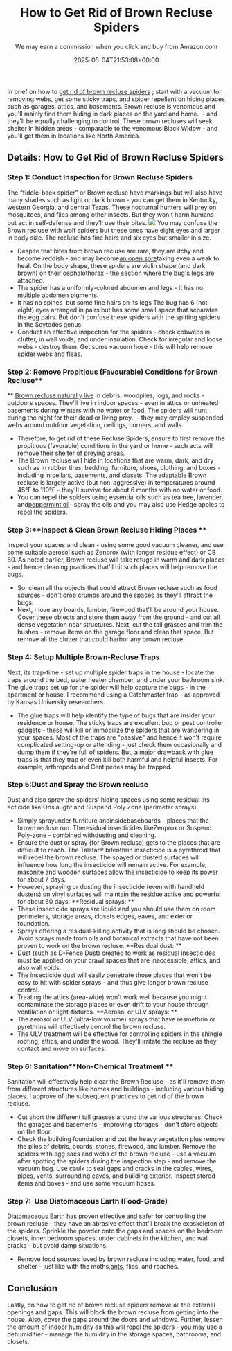 ﻿---
author: We may earn a commission when you click and buy from Amazon.com
layout: post
title: How to Get Rid of Brown Recluse Spiders
date: '2025-05-04T21:53:08+00:00'
categories:
- Guide
- Spiders
tags: []
slug: /how-to-get-rid-of-brown-recluse-spiders/
lastmod: 2025-05-07T12:21:27+03:00
---

In brief on how to
[get rid of brown recluse spiders](https://pestpolicy.com/how-to-get-rid-of-spiders/)
; start with a vacuum for removing webs, get some sticky traps, and spider repellent on hiding places such as garages, attics, and basements.
Brown recluse is venomous and you'll mainly find them hiding in dark places on the yard and home.  - and they'll be equally challenging to control.
These brown recluses will seek shelter in hidden areas - comparable to the venomous Black Widow - and you'll get them in locations like North America.
## Details: How to Get Rid of Brown Recluse Spiders
### Step 1: Conduct Inspection for Brown Recluse Spiders
The “fiddle-back spider” or Brown recluse have markings but will also have many shades such as light or dark brown - you can get them in Kentucky, western Georgia, and central Texas.
These nocturnal hunters will prey on mosquitoes, and flies among other insects. But they won't harm humans - but act in self-defense and they'll use their bites.
![](/assets/img/03/How-to-Get-Rid-of-Brown-Recluse-Spiders-300x234.jpg)
You may confuse the Brown recluse with wolf spiders but these ones have eight eyes and larger in body size. The recluse has fine hairs and six eyes but smaller in size.
- Despite that bites from brown recluse are rare, they are itchy and become reddish - and may become[an open sore](https://www.mayoclinic.org/diseases-conditions/spider-bites/symptoms-causes/syc-20352371)taking even a weak to heal.
On the body shape, these spiders are violin shape (and dark brown) on their cephalothorax - the section where the bug's legs are attached.
- The spider has a uniformly-colored abdomen and legs - it has no multiple abdomen pigments.
- It has no spines  but some fine hairs on its legs
The bug has 6 (not eight) eyes arranged in pairs but has some small space that separates the egg pairs. But don't confuse these spiders with the spitting spiders in the Scytodes genus.
- Conduct an effective inspection for the spiders - check cobwebs in clutter, in wall voids, and under insulation. Check for irregular and loose webs - destroy them.
Get some vacuum hose - this will help remove spider webs and fleas.
### Step 2: Remove Propitious (Favourable) Conditions for Brown Recluse**
**
[Brown recluse naturally live](https://entomology.ca.uky.edu/ef631)
in
debris, woodpiles, logs, and rocks -
outdoors spaces. They'll live in
indoor spaces - even in attics or
unheated basements during winters with no
water or food.
The spiders will hunt during the night for their dead or living prey.  - they may employ suspended webs around outdoor vegetation, ceilings, corners, and walls.
- Therefore, to get rid of these Recluse Spiders, ensure to first remove the propitious (favorable) conditions in the yard or home - such acts will remove their shelter of preying areas.
- The Brown recluse will hide in locations that are warm, dark, and dry such as in rubber tires, bedding, furniture, shoes, clothing, and boxes - including in cellars, basements, and closets.
The adaptable Brown recluse is largely active (but non-aggressive) in temperatures around 45°F to 110°F - they'll survive for about 6 months with no water or food.
- You can repel the spiders using essential oils such as tea tree, lavender,  and[peppermint oil](https://pestpolicy.com/does-peppermint-oil-repel-spiders/)- spray the oils and you may also use Hedge apples to repel the spiders.
### Step 3:**Inspect & Clean Brown Recluse Hiding Places **
Inspect your spaces and clean - using some good vacuum cleaner, and use some suitable aerosol such as Zenprox (with longer residue effect) or CB 80.
As noted earlier, Brown recluse will take refuge in warm and dark places - and hence cleaning practices that'll hit such places will help remove the bugs.
- So, clean all the objects that could attract Brown recluse such as food sources - don't drop crumbs around the spaces as they'll attract the bugs.
- Next, move any boards, lumber, firewood that'll be around your house. Cover these objects and store them away from the ground - and cut all dense vegetation near structures.
Next, cut the tall grasses and trim the bushes - remove items on the garage floor and clean that space. But remove all the clutter that could harbor any brown recluse.
### Step 4: Setup Multiple Brown-Recluse Traps
Next, its trap-time - set up multiple spider traps in the house - locate the traps around the bed, water heater chamber, and under your bathroom sink.
The glue traps set up for the spider will help capture the bugs - in the apartment or house. I recommend using a Catchmaster trap - as approved by Kansas University researchers.
- The glue traps will help identify the type of bugs that are insider your residence or house.
The sticky traps are excellent bug or pest controller gadgets - these will kill or immobilize the spiders that are wandering in your spaces.
Most of the traps are "passive" and hence it won't require complicated setting-up or attending - just check them occasionally and dump them if they're full of spiders.
But, a major drawback with glue traps is that they trap or even kill both harmful and helpful insects. For example, arthropods and Centipedes may be trapped.
### Step 5:**Dust and Spray the Brown recluse**
Dust and also spray the spiders' hiding spaces using some
residual ins
ecticide like Onslaught and Suspend Poly Zone (perimeter sprays).
- Simply sprayunder furniture andinsidebaseboards - places that the brown recluse run. Theresidual insecticides likeZenprox or Suspend Poly-zone - combined withdusting and cleaning.
- Ensure the dust or spray (for Brown recluse) gets to the places that are difficult to reach. The Talstar® bifenthrin insecticide is a pyrethroid that will repel the brown recluse.
The spayed or dusted surfaces will influence how long the insecticide will remain active. For example, masonite and wooden surfaces allow the insecticide to keep its power for about 7 days.
- However, spraying or dusting the insecticide (even with handheld dusters) on vinyl surfaces will maintain the residue active and powerful for about 60 days.
**Residual sprays: **
- These insecticide sprays are liquid and you should use them on room perimeters, storage areas, closets edges, eaves, and exterior foundation.
- Sprays offering a residual-killing activity that is long should be chosen. Avoid sprays made from oils and botanical extracts that have not been proven to work on the brown recluse.
**Residual dust: **
- Dust (such as D-Fence Dust) created to work as residual insecticides must be applied on your crawl spaces that are inaccessible, attics, and also wall voids.
- The insecticide dust will easily penetrate those places that won't be easy to hit with spider sprays - and thus give longer brown recluse control.
- Treating the attics (area-wide) won't work well because you might contaminate the storage places or even drift to your house through ventilation or light-fixtures.
**Aerosol or ULV sprays: **
- The aerosol or ULV (ultra-low volume) sprays that have resmethrin or pyrethrins will effectively control the brown recluse.
- The ULV treatment will be effective for controlling spiders in the shingle roofing, attics, and under the wood. They'll irritate the recluse as they contact and move on surfaces.
### Step 6: Sanitation**Non-Chemical Treatment **
Sanitation will effectively help clear the Brown Recluse - as it'll remove them from different structures like homes and buildings - including various hiding places.
I approve of the subsequent practices to get rid of the brown recluse.
- Cut short the different tall grasses around the various structures. Check the garages and basements - improving storages - don't store objects on the floor.
- Check the building foundation and cut the heavy vegetation plus remove the piles of debris, boards, stones, firewood, and lumber.
Remove the spiders with egg sacs and webs of the brown recluse - use a vacuum after spotting the spiders during the inspection step - and remove the vacuum bag.
Use caulk to seal gaps and cracks in the cables, wires, pipes, vents, surrounding eaves, and building exterior. Inspect stored items and boxes - and use some vacuum hoses.
### Step 7:  Use Diatomaceous Earth (Food-Grade)
[Diatomaceous Earth](https://pestpolicy.com/diatomaceous-earth/)
has proven effective and safer for controlling the brown recluse - they have an abrasive effect that'll break the exoskeleton of the spiders.
Sprinkle the powder onto the gaps and spaces on the bedroom closets, inner bedroom spaces, under cabinets in the kitchen, and wall cracks - but avoid damp situations.
- Remove food sources loved by brown recluse including water, food, and shelter - just like with the moths,[ants](https://pestpolicy.com/best-fire-ant-killer-for-lawns/), flies, and roaches.
## Conclusion
Lastly, on how to get rid of brown recluse spiders remove all the external openings and gaps.
This will block the brown recluse from getting into the house. Also, cover the gaps around the doors and windows.
Further, lessen the amount of indoor humidity as this will repel the spiders - you may use a dehumidifier - manage the humidity in the storage spaces, bathrooms, and closets.